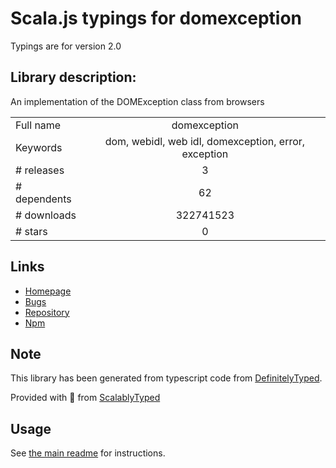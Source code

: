 
# Scala.js typings for domexception

Typings are for version 2.0

## Library description:
An implementation of the DOMException class from browsers

|                    |                 |
| ------------------ | :-------------: |
| Full name          | domexception |
| Keywords           | dom, webidl, web idl, domexception, error, exception |
| # releases         | 3 |
| # dependents       | 62 |
| # downloads        | 322741523 |
| # stars            | 0 |

## Links
- [Homepage](https://github.com/jsdom/domexception#readme)
- [Bugs](https://github.com/jsdom/domexception/issues)
- [Repository](https://github.com/jsdom/domexception)
- [Npm](https://www.npmjs.com/package/domexception)
    


## Note
This library has been generated from typescript code from [DefinitelyTyped](https://definitelytyped.org).

Provided with :purple_heart: from [ScalablyTyped](https://github.com/oyvindberg/ScalablyTyped)

## Usage
See [the main readme](../../readme.md) for instructions.



